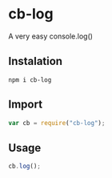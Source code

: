 # cb-log
A very easy console.log()

## Instalation
```
npm i cb-log
```
## Import
```javascript
var cb = require("cb-log");
```
## Usage
```javascript
cb.log();
```
